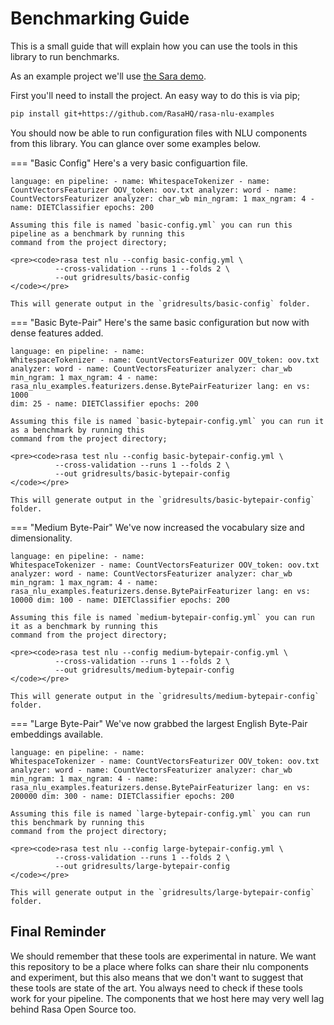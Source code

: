 # Benchmarking Guide

This is a small guide that will explain how you can use the tools in this library to run benchmarks.

As an example project we'll use [the Sara demo](https://github.com/rasahq/rasa-demo).

First you'll need to install the project. An easy way to do this is via pip;

```bash
pip install git+https://github.com/RasaHQ/rasa-nlu-examples
```

You should now be able to run configuration files with NLU components
from this library. You can glance over some examples below.


=== "Basic Config"
    Here's a very basic configuartion file.
    <pre><code>language: en
    pipeline:
    - name: WhitespaceTokenizer
    - name: CountVectorsFeaturizer
      OOV_token: oov.txt
      analyzer: word
    - name: CountVectorsFeaturizer
      analyzer: char_wb
      min_ngram: 1
      max_ngram: 4
    - name: DIETClassifier
      epochs: 200
    </code></pre>

    Assuming this file is named `basic-config.yml` you can run this pipeline as a benchmark by running this
    command from the project directory;

    <pre><code>rasa test nlu --config basic-config.yml \
              --cross-validation --runs 1 --folds 2 \
              --out gridresults/basic-config
    </code></pre>

    This will generate output in the `gridresults/basic-config` folder.

=== "Basic Byte-Pair"
    Here's the same basic configuration but now with dense features added.
    <pre><code>language: en
    pipeline:
    - name: WhitespaceTokenizer
    - name: CountVectorsFeaturizer
      OOV_token: oov.txt
      analyzer: word
    - name: CountVectorsFeaturizer
      analyzer: char_wb
      min_ngram: 1
      max_ngram: 4
    - name: rasa_nlu_examples.featurizers.dense.BytePairFeaturizer
      lang: en
      vs: 1000
      dim: 25
    - name: DIETClassifier
      epochs: 200
    </code></pre>

    Assuming this file is named `basic-bytepair-config.yml` you can run it as a benchmark by running this
    command from the project directory;

    <pre><code>rasa test nlu --config basic-bytepair-config.yml \
              --cross-validation --runs 1 --folds 2 \
              --out gridresults/basic-bytepair-config
    </code></pre>

    This will generate output in the `gridresults/basic-bytepair-config` folder.

=== "Medium Byte-Pair"
    We've now increased the vocabulary size and dimensionality.
    <pre><code>language: en
    pipeline:
    - name: WhitespaceTokenizer
    - name: CountVectorsFeaturizer
      OOV_token: oov.txt
      analyzer: word
    - name: CountVectorsFeaturizer
      analyzer: char_wb
      min_ngram: 1
      max_ngram: 4
    - name: rasa_nlu_examples.featurizers.dense.BytePairFeaturizer
      lang: en
      vs: 10000
      dim: 100
    - name: DIETClassifier
      epochs: 200
    </code></pre>

    Assuming this file is named `medium-bytepair-config.yml` you can run it as a benchmark by running this
    command from the project directory;

    <pre><code>rasa test nlu --config medium-bytepair-config.yml \
              --cross-validation --runs 1 --folds 2 \
              --out gridresults/medium-bytepair-config
    </code></pre>

    This will generate output in the `gridresults/medium-bytepair-config` folder.

=== "Large Byte-Pair"
    We've now grabbed the largest English Byte-Pair embeddings available.
    <pre><code>language: en
    pipeline:
    - name: WhitespaceTokenizer
    - name: CountVectorsFeaturizer
      OOV_token: oov.txt
      analyzer: word
    - name: CountVectorsFeaturizer
      analyzer: char_wb
      min_ngram: 1
      max_ngram: 4
    - name: rasa_nlu_examples.featurizers.dense.BytePairFeaturizer
      lang: en
      vs: 200000
      dim: 300
    - name: DIETClassifier
      epochs: 200
    </code></pre>

    Assuming this file is named `large-bytepair-config.yml` you can run this benchmark by running this
    command from the project directory;

    <pre><code>rasa test nlu --config large-bytepair-config.yml \
              --cross-validation --runs 1 --folds 2 \
              --out gridresults/large-bytepair-config
    </code></pre>

    This will generate output in the `gridresults/large-bytepair-config` folder.


## Final Reminder

We should remember that these tools are experimental in nature. We want this repository to be a place
where folks can share their nlu components and experiment, but this also means that we don't want to
suggest that these tools are state of the art. You always need to check if these tools work for your
pipeline. The components that we host here may very well lag behind Rasa Open Source too.
